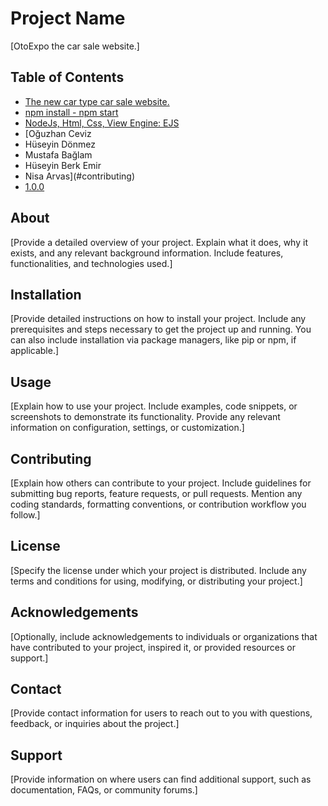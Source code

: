 # Project Name

[OtoExpo the car sale website.]

## Table of Contents
- [The new car type car sale website. ](#about)
- [npm install - npm start](#installation)
- [NodeJs, Html, Css, View Engine: EJS](#usage)
- [Oğuzhan Ceviz
- Hüseyin Dönmez
- Mustafa Bağlam
- Hüseyin Berk Emir
- Nisa Arvas](#contributing)
- [1.0.0](#license)

## About
[Provide a detailed overview of your project. Explain what it does, why it exists, and any relevant background information. Include features, functionalities, and technologies used.]

## Installation
[Provide detailed instructions on how to install your project. Include any prerequisites and steps necessary to get the project up and running. You can also include installation via package managers, like pip or npm, if applicable.]

## Usage
[Explain how to use your project. Include examples, code snippets, or screenshots to demonstrate its functionality. Provide any relevant information on configuration, settings, or customization.]

## Contributing
[Explain how others can contribute to your project. Include guidelines for submitting bug reports, feature requests, or pull requests. Mention any coding standards, formatting conventions, or contribution workflow you follow.]

## License
[Specify the license under which your project is distributed. Include any terms and conditions for using, modifying, or distributing your project.]

## Acknowledgements
[Optionally, include acknowledgements to individuals or organizations that have contributed to your project, inspired it, or provided resources or support.]

## Contact
[Provide contact information for users to reach out to you with questions, feedback, or inquiries about the project.]

## Support
[Provide information on where users can find additional support, such as documentation, FAQs, or community forums.]

